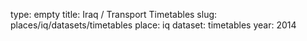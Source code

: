 type: empty
title: Iraq / Transport Timetables
slug: places/iq/datasets/timetables
place: iq
dataset: timetables
year: 2014
